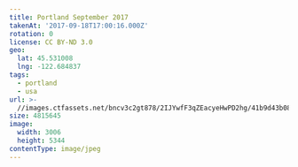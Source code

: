 ```yaml
---
title: Portland September 2017
takenAt: '2017-09-18T17:00:16.000Z'
rotation: 0
license: CC BY-ND 3.0
geo:
  lat: 45.531008
  lng: -122.684837
tags:
  - portland
  - usa
url: >-
  //images.ctfassets.net/bncv3c2gt878/2IJYwfF3qZEacyeHwPD2hg/41b9d43b08718341a0ea38bf292ff446/portland-september-2017_37287161892_o
size: 4815645
image:
  width: 3006
  height: 5344
contentType: image/jpeg
---
```



